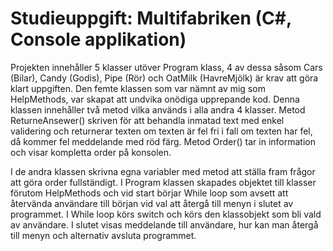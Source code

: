 # Studieuppgift: Multifabriken (C#, Console applikation)

Projekten innehåller 5 klasser utöver Program klass, 4 av dessa såsom Cars (Bilar), Candy (Godis), Pipe (Rör) och OatMilk (HavreMjölk) är krav att göra klart uppgiften.
Den femte klassen som var nämnt av mig som HelpMethods, var skapat att undvika onödiga upprepande kod. Denna klassen innehåller två metod vilka används i alla andra 4 klasser.
Metod ReturneAnsewer() skriven för att behandla inmatad text med enkel validering och returnerar texten om texten är fel fri i fall om texten har fel, då kommer fel meddelande med röd färg.
Metod Order() tar in information och visar  kompletta order på konsolen.

I de andra klassen skrivna egna variabler med metod att ställa fram frågor att göra order fullständigt.
I Program klassen skapades objektet till klasser förutom HelpMethods och vid start börjar While loop som avsett att återvända användare till början vid val att återgå till menyn i slutet av programmet.
I While loop körs switch och körs den klassobjekt som bli vald av användare.
I slutet visas meddelande till användare, hur kan man återgå till menyn och alternativ avsluta programmet.
